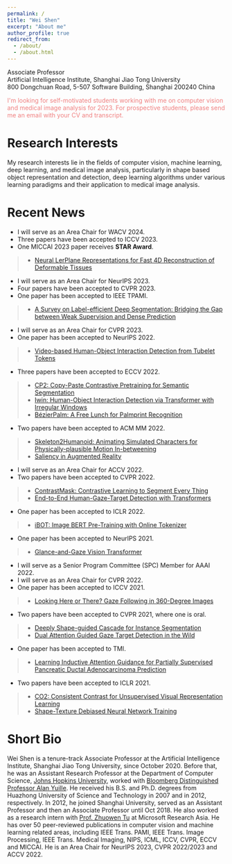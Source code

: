 ```yaml
---
permalink: /
title: "Wei Shen"
excerpt: "About me"
author_profile: true
redirect_from: 
  - /about/
  - /about.html
---
```


Associate Professor <br>
Artificial Intelligence Institute, Shanghai Jiao Tong University <br>
800 Dongchuan Road, 5-507 Software Building, Shanghai 200240 China


<font color=LightCoral>I'm looking for self-motivated students working with me on computer vision and medical image analysis for 2023. For prospective students, please send me an email with your CV and transcript.</font>




**Research Interests**
======
My research interests lie in the fields of computer vision, machine learning, deep learning, and medical image analysis, particularly in shape based object representation and detection, deep learning algorithms under various learning paradigms and their application to medical image analysis. 



**Recent News**
======
- I will serve as an Area Chair for WACV 2024.
- Three papers have been accepted to ICCV 2023.
- One MICCAI 2023 paper receives **STAR Award**.
>* [Neural LerPlane Representations for Fast 4D Reconstruction of Deformable Tissues](https://arxiv.org/abs/2305.19906)
- I will serve as an Area Chair for NeurIPS 2023.
- Four papers have been accepted to CVPR 2023.
- One paper has been accepted to IEEE TPAMI.
>* [A Survey on Label-efficient Deep Segmentation: Bridging the Gap between Weak Supervision and Dense Prediction](https://arxiv.org/pdf/2207.01223.pdf)
- I will serve as an Area Chair for CVPR 2023.
- One paper has been accepted to NeurIPS 2022.
>* [Video-based Human-Object Interaction Detection from Tubelet Tokens](https://arxiv.org/pdf/2206.01908.pdf)
- Three papers have been accepted to ECCV 2022.
>* [CP2: Copy-Paste Contrastive Pretraining for Semantic Segmentation](https://arxiv.org/pdf/2203.11709.pdf)
>* [Iwin: Human-Object Interaction Detection via Transformer with Irregular Windows](https://arxiv.org/pdf/2203.10537.pdf)
>* [BézierPalm: A Free Lunch for Palmprint Recognition](https://arxiv.org/pdf/2203.05703.pdf)
- Two papers have been accepted to ACM MM 2022.
>* [Skeleton2Humanoid: Animating Simulated Characters for Physically-plausible Motion In-betweening]()
>* [Saliency in Augmented Reality](https://arxiv.org/pdf/2204.08308.pdf)
- I will serve as an Area Chair for ACCV 2022.
- Two papers have been accepted to CVPR 2022.
>* [ContrastMask: Contrastive Learning to Segment Every Thing](https://arxiv.org/pdf/2203.09775.pdf)
>* [End-to-End Human-Gaze-Target Detection with Transformers](https://arxiv.org/pdf/2203.10433.pdf)
- One paper has been accepted to ICLR 2022.
>* [iBOT: Image BERT Pre-Training with Online Tokenizer](https://arxiv.org/pdf/2111.07832.pdf)
- One paper has been accepted to NeurIPS 2021.
>* [Glance-and-Gaze Vision Transformer](https://arxiv.org/pdf/2106.02277.pdf)
- I will serve as a Senior Program Committee (SPC) Member for AAAI 2022.
- I will serve as an Area Chair for CVPR 2022.
- One paper has been accepted to ICCV 2021.
>* [Looking Here or There? Gaze Following in 360-Degree Images](https://openaccess.thecvf.com/content/ICCV2021/papers/Li_Looking_Here_or_There_Gaze_Following_in_360-Degree_Images_ICCV_2021_paper.pdf)
- Two papers have been accepted to CVPR 2021, where one is oral.
>* [Deeply Shape-guided Cascade for Instance Segmentation](https://arxiv.org/pdf/1911.11263.pdf)
>* [Dual Attention Guided Gaze Target Detection in the Wild](https://openaccess.thecvf.com/content/CVPR2021/papers/Fang_Dual_Attention_Guided_Gaze_Target_Detection_in_the_Wild_CVPR_2021_paper.pdf)
- One paper has been accepted to TMI.
>* [Learning Inductive Attention Guidance for Partially Supervised Pancreatic Ductal Adenocarcinoma Prediction](../files/IAG-NET-online.pdf)
- Two papers have been accepted to ICLR 2021.
>* [CO2: Consistent Contrast for Unsupervised Visual Representation Learning](https://arxiv.org/pdf/2010.02217.pdf)
>* [Shape-Texture Debiased Neural Network Training](https://arxiv.org/pdf/2010.05981.pdf)


**Short Bio**
======
Wei Shen is a tenure-track Associate Professor at the Artificial Intelligence Institute, Shanghai Jiao Tong University, since October 2020. Before that, he was an Assistant Research Professor at the Department of Computer Science, [Johns Hopkins University](https://www.jhu.edu/), worked with [Bloomberg Distinguished Professor Alan Yuille](http://www.cs.jhu.edu/~ayuille/). He received his B.S. and Ph.D. degrees from Huazhong University of Science and Technology in 2007 and in 2012, respectively. In 2012, he joined Shanghai University, served as an Assistant Professor and then an Associate Professor until Oct 2018. He also worked as a research intern with [Prof. Zhuowen Tu](https://pages.ucsd.edu/~ztu/) at Microsoft Research Asia. He has over 50 peer-reviewed publications in computer vision and machine learning related areas, including IEEE Trans. PAMI, IEEE Trans. Image Processing, IEEE Trans. Medical Imaging, NIPS, ICML, ICCV, CVPR, ECCV and MICCAI. He is an Area Chair for NeurIPS 2023, CVPR 2022/2023 and ACCV 2022.